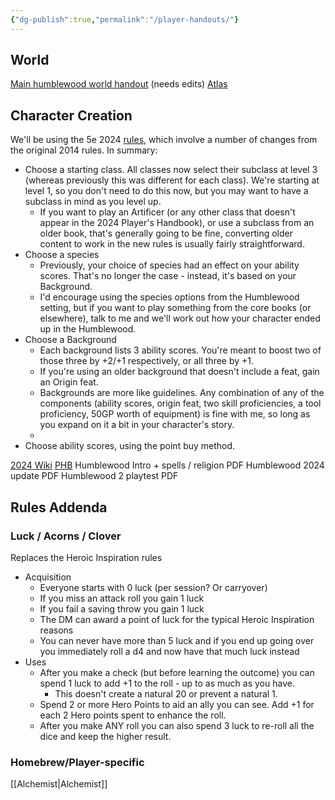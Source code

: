 ```yaml
---
{"dg-publish":true,"permalink":"/player-handouts/"}
---
```


## World
[Main humblewood world handout](https://docs.google.com/document/d/e/2PACX-1vR2LkwhR788kJS66cjukJO-VbVAJSRVzKBownQvuC2pedaPD_GfA55sN-ECTTRIT89E2fzXL7BrgiPE/pub) (needs edits)
[Atlas](https://docs.google.com/document/d/1_e6V5KJqftd9cvWTQ-A85YhHDzics0Npq3JVB_0lweA/edit?usp=sharing)

## Character Creation
We'll be using the 5e 2024 [rules](https://www.dndbeyond.com/sources/dnd/br-2024/creating-a-character), which involve a number of changes from the original 2014 rules. In summary:
- Choose a starting class. All classes now select their subclass at level 3 (whereas previously this was different for each class). We're starting at level 1, so you don't need to do this now, but you may want to have a subclass in mind as you level up.
	- If you want to play an Artificer (or any other class that doesn't appear in the 2024 Player's Handbook), or use a subclass from an older book, that's generally going to be fine, converting older content to work in the new rules is usually fairly straightforward.
- Choose a species
	- Previously, your choice of species had an effect on your ability scores. That's no longer the case - instead, it's based on your Background.
	- I'd encourage using the species options from the Humblewood setting, but if you want to play something from the core books (or elsewhere), talk to me and we'll work out how your character ended up in the Humblewood.
- Choose a Background
	- Each background lists 3 ability scores. You're meant to boost two of those three by +2/+1 respectively, or all three by +1.
	- If you're using an older background that doesn't include a feat, gain an Origin feat.
	- Backgrounds are more like guidelines. Any combination of any of the components (ability scores, origin feat, two skill proficiencies, a tool proficiency, 50GP worth of equipment) is fine with me, so long as you expand on it a bit in your character's story.
	- 
- Choose ability scores, using the point buy method.


[2024 Wiki]()
[PHB](https://anyflip.com/hxkex/dbqr)
Humblewood Intro + spells / religion PDF
Humblewood 2024 update PDF
Humblewood 2 playtest PDF


## Rules Addenda
### Luck / Acorns / Clover
Replaces the Heroic Inspiration rules
- Acquisition
	- Everyone starts with 0 luck (per session? Or carryover)
	- If you miss an attack roll you gain 1 luck
	- If you fail a saving throw you gain 1 luck
	- The DM can award a point of luck for the typical Heroic Inspiration reasons
	- You can never have more than 5 luck and if you end up going over you immediately roll a d4 and now have that much luck instead
- Uses
	- After you make a check (but before learning the outcome) you can spend 1 luck to add +1 to the roll - up to as much as you have.
		- This doesn't create a natural 20 or prevent a natural 1.
	- Spend 2 or more Hero Points to aid an ally you can see. Add +1 for each 2 Hero points spent to enhance the roll. 
	- After you make ANY roll you can also spend 3 luck to re-roll all the dice and keep the higher result.


### Homebrew/Player-specific
[[Alchemist\|Alchemist]]

